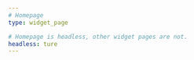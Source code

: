 ```yaml
---
# Homepage
type: widget_page

# Homepage is headless, other widget pages are not.
headless: ture
---
```

